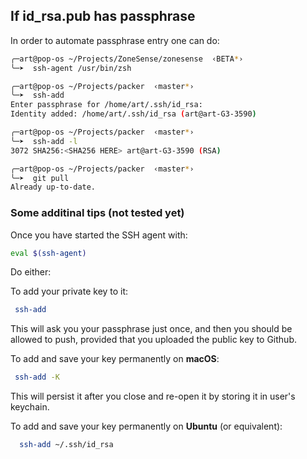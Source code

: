 ## If id_rsa.pub has passphrase

In order to automate passphrase entry one can do:
```bash
╭─art@pop-os ~/Projects/ZoneSense/zonesense  ‹BETA*›
╰─➤  ssh-agent /usr/bin/zsh

╭─art@pop-os ~/Projects/packer  ‹master*›
╰─➤  ssh-add                                                                                                                                                              
Enter passphrase for /home/art/.ssh/id_rsa:
Identity added: /home/art/.ssh/id_rsa (art@art-G3-3590)

╭─art@pop-os ~/Projects/packer  ‹master*›
╰─➤  ssh-add -l
3072 SHA256:<SHA256 HERE> art@art-G3-3590 (RSA)

╭─art@pop-os ~/Projects/packer  ‹master*›
╰─➤  git pull
Already up-to-date.
```

### Some additinal tips (not tested yet)
Once you have started the SSH agent with:

```bash
eval $(ssh-agent)
```
Do either:

To add your private key to it:
```bash
 ssh-add
```
This will ask you your passphrase just once, and then you should be allowed to push, provided that you uploaded the public key to Github.

To add and save your key permanently on **macOS**:
```bash
 ssh-add -K  
```
This will persist it after you close and re-open it by storing it in user's keychain.

To add and save your key permanently on **Ubuntu** (or equivalent):
```bash
  ssh-add ~/.ssh/id_rsa
```


